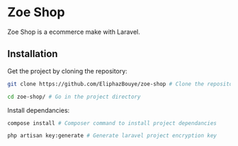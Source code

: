 # Zoe Shop
Zoe Shop is a ecommerce make with Laravel.

## Installation
Get the project by cloning the repository:

```bash
git clone https://github.com/EliphazBouye/zoe-shop # Clone the repository

cd zoe-shop/ # Go in the project directory
```

Install dependancies:
```bash
compose install # Composer command to install project dependancies

php artisan key:generate # Generate laravel project encryption key
```
